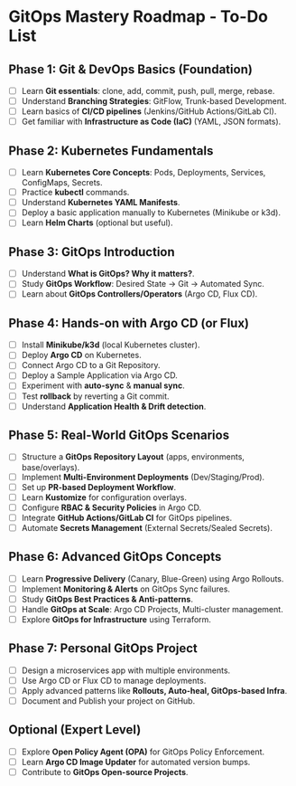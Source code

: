 # GitOps Mastery Roadmap - To-Do List

## Phase 1: Git & DevOps Basics (Foundation)
- [ ] Learn **Git essentials**: clone, add, commit, push, pull, merge, rebase.
- [ ] Understand **Branching Strategies**: GitFlow, Trunk-based Development.
- [ ] Learn basics of **CI/CD pipelines** (Jenkins/GitHub Actions/GitLab CI).
- [ ] Get familiar with **Infrastructure as Code (IaC)** (YAML, JSON formats).

## Phase 2: Kubernetes Fundamentals
- [ ] Learn **Kubernetes Core Concepts**: Pods, Deployments, Services, ConfigMaps, Secrets.
- [ ] Practice **kubectl** commands.
- [ ] Understand **Kubernetes YAML Manifests**.
- [ ] Deploy a basic application manually to Kubernetes (Minikube or k3d).
- [ ] Learn **Helm Charts** (optional but useful).

## Phase 3: GitOps Introduction
- [ ] Understand **What is GitOps? Why it matters?**.
- [ ] Study **GitOps Workflow**: Desired State → Git → Automated Sync.
- [ ] Learn about **GitOps Controllers/Operators** (Argo CD, Flux CD).

## Phase 4: Hands-on with Argo CD (or Flux)
- [ ] Install **Minikube/k3d** (local Kubernetes cluster).
- [ ] Deploy **Argo CD** on Kubernetes.
- [ ] Connect Argo CD to a Git Repository.
- [ ] Deploy a Sample Application via Argo CD.
- [ ] Experiment with **auto-sync** & **manual sync**.
- [ ] Test **rollback** by reverting a Git commit.
- [ ] Understand **Application Health & Drift detection**.

## Phase 5: Real-World GitOps Scenarios
- [ ] Structure a **GitOps Repository Layout** (apps, environments, base/overlays).
- [ ] Implement **Multi-Environment Deployments** (Dev/Staging/Prod).
- [ ] Set up **PR-based Deployment Workflow**.
- [ ] Learn **Kustomize** for configuration overlays.
- [ ] Configure **RBAC & Security Policies** in Argo CD.
- [ ] Integrate **GitHub Actions/GitLab CI** for GitOps pipelines.
- [ ] Automate **Secrets Management** (External Secrets/Sealed Secrets).

## Phase 6: Advanced GitOps Concepts
- [ ] Learn **Progressive Delivery** (Canary, Blue-Green) using Argo Rollouts.
- [ ] Implement **Monitoring & Alerts** on GitOps Sync failures.
- [ ] Study **GitOps Best Practices & Anti-patterns**.
- [ ] Handle **GitOps at Scale**: Argo CD Projects, Multi-cluster management.
- [ ] Explore **GitOps for Infrastructure** using Terraform.

## Phase 7: Personal GitOps Project
- [ ] Design a microservices app with multiple environments.
- [ ] Use Argo CD or Flux CD to manage deployments.
- [ ] Apply advanced patterns like **Rollouts, Auto-heal, GitOps-based Infra**.
- [ ] Document and Publish your project on GitHub.

## Optional (Expert Level)
- [ ] Explore **Open Policy Agent (OPA)** for GitOps Policy Enforcement.
- [ ] Learn **Argo CD Image Updater** for automated version bumps.
- [ ] Contribute to **GitOps Open-source Projects**.

